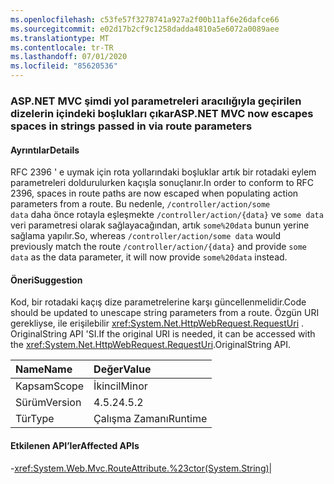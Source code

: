 ```yaml
---
ms.openlocfilehash: c53fe57f3278741a927a2f00b11af6e26dafce66
ms.sourcegitcommit: e02d17b2cf9c1258dadda4810a5e6072a0089aee
ms.translationtype: MT
ms.contentlocale: tr-TR
ms.lasthandoff: 07/01/2020
ms.locfileid: "85620536"
---
```

### <a name="aspnet-mvc-now-escapes-spaces-in-strings-passed-in-via-route-parameters"></a><span data-ttu-id="bc8ab-101">ASP.NET MVC şimdi yol parametreleri aracılığıyla geçirilen dizelerin içindeki boşlukları çıkar</span><span class="sxs-lookup"><span data-stu-id="bc8ab-101">ASP.NET MVC now escapes spaces in strings passed in via route parameters</span></span>

#### <a name="details"></a><span data-ttu-id="bc8ab-102">Ayrıntılar</span><span class="sxs-lookup"><span data-stu-id="bc8ab-102">Details</span></span>

<span data-ttu-id="bc8ab-103">RFC 2396 ' e uymak için rota yollarındaki boşluklar artık bir rotadaki eylem parametreleri doldurulurken kaçışla sonuçlanır.</span><span class="sxs-lookup"><span data-stu-id="bc8ab-103">In order to conform to RFC 2396, spaces in route paths are now escaped when populating action parameters from a route.</span></span> <span data-ttu-id="bc8ab-104">Bu nedenle, <code>/controller/action/some data</code> daha önce rotayla eşleşmekte <code>/controller/action/{data}</code> ve <code>some data</code> veri parametresi olarak sağlayacağından, artık <code>some%20data</code> bunun yerine sağlama yapılır.</span><span class="sxs-lookup"><span data-stu-id="bc8ab-104">So, whereas  <code>/controller/action/some data</code> would previously match the route <code>/controller/action/{data}</code> and provide <code>some data</code> as the data parameter, it will now provide <code>some%20data</code> instead.</span></span>

#### <a name="suggestion"></a><span data-ttu-id="bc8ab-105">Öneri</span><span class="sxs-lookup"><span data-stu-id="bc8ab-105">Suggestion</span></span>

<span data-ttu-id="bc8ab-106">Kod, bir rotadaki kaçış dize parametrelerine karşı güncellenmelidir.</span><span class="sxs-lookup"><span data-stu-id="bc8ab-106">Code should be updated to unescape string parameters from a route.</span></span> <span data-ttu-id="bc8ab-107">Özgün URI gerekliyse, ile erişilebilir <xref:System.Net.HttpWebRequest.RequestUri> . OriginalString API 'SI.</span><span class="sxs-lookup"><span data-stu-id="bc8ab-107">If the original URI is needed, it can be accessed with the <xref:System.Net.HttpWebRequest.RequestUri>.OriginalString API.</span></span>

| <span data-ttu-id="bc8ab-108">Name</span><span class="sxs-lookup"><span data-stu-id="bc8ab-108">Name</span></span>    | <span data-ttu-id="bc8ab-109">Değer</span><span class="sxs-lookup"><span data-stu-id="bc8ab-109">Value</span></span>       |
|:--------|:------------|
| <span data-ttu-id="bc8ab-110">Kapsam</span><span class="sxs-lookup"><span data-stu-id="bc8ab-110">Scope</span></span>   |<span data-ttu-id="bc8ab-111">İkincil</span><span class="sxs-lookup"><span data-stu-id="bc8ab-111">Minor</span></span>|
|<span data-ttu-id="bc8ab-112">Sürüm</span><span class="sxs-lookup"><span data-stu-id="bc8ab-112">Version</span></span>|<span data-ttu-id="bc8ab-113">4.5.2</span><span class="sxs-lookup"><span data-stu-id="bc8ab-113">4.5.2</span></span>|
|<span data-ttu-id="bc8ab-114">Tür</span><span class="sxs-lookup"><span data-stu-id="bc8ab-114">Type</span></span>|<span data-ttu-id="bc8ab-115">Çalışma Zamanı</span><span class="sxs-lookup"><span data-stu-id="bc8ab-115">Runtime</span></span>

#### <a name="affected-apis"></a><span data-ttu-id="bc8ab-116">Etkilenen API’ler</span><span class="sxs-lookup"><span data-stu-id="bc8ab-116">Affected APIs</span></span>

-<xref:System.Web.Mvc.RouteAttribute.%23ctor(System.String)></li></ul>|
